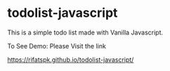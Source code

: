 # todolist-javascript
This is a simple todo list made with Vanilla Javascript. 


To See Demo: Please Visit the link 

https://rifatspk.github.io/todolist-javascript/
